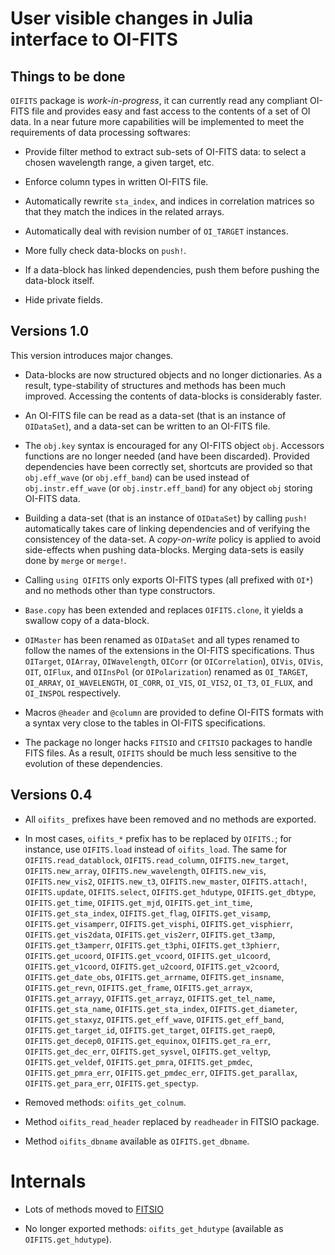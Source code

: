 # User visible changes in Julia interface to OI-FITS


## Things to be done

`OIFITS` package is *work-in-progress*, it can currently read any compliant
OI-FITS file and provides easy and fast access to the contents of a set of OI
data.  In a near future more capabilities will be implemented to meet the
requirements of data processing softwares:

- Provide filter method to extract sub-sets of OI-FITS data: to select a chosen
  wavelength range, a given target, etc.

- Enforce column types in written OI-FITS file.

- Automatically rewrite `sta_index`, and indices in correlation matrices so
  that they match the indices in the related arrays.

- Automatically deal with revision number of `OI_TARGET` instances.

- More fully check data-blocks on `push!`.

- If a data-block has linked dependencies, push them before pushing the
  data-block itself.

- Hide private fields.


## Versions 1.0

This version introduces major changes.

- Data-blocks are now structured objects and no longer dictionaries.  As a
  result, type-stability of structures and methods has been much improved.
  Accessing the contents of data-blocks is considerably faster.

- An OI-FITS file can be read as a data-set (that is an instance of
  `OIDataSet`), and a data-set can be written to an OI-FITS file.

- The `obj.key` syntax is encouraged for any OI-FITS object `obj`.  Accessors
  functions are no longer needed (and have been discarded).  Provided
  dependencies have been correctly set, shortcuts are provided so that
  `obj.eff_wave` (or `obj.eff_band`) can be used instead of
  `obj.instr.eff_wave` (or `obj.instr.eff_band`) for any object `obj` storing
  OI-FITS data.

- Building a data-set (that is an instance of `OIDataSet`) by calling `push!`
  automatically takes care of linking dependencies and of verifying the
  consistencey of the data-set.  A *copy-on-write* policy is applied to avoid
  side-effects when pushing data-blocks.  Merging data-sets is easily done by
  `merge` or `merge!`.

- Calling `using OIFITS` only exports OI-FITS types (all prefixed with `OI*`)
  and no methods other than type constructors.

- `Base.copy` has been extended and replaces `OIFITS.clone`, it yields a
  swallow copy of a data-block.

- `OIMaster` has been renamed as `OIDataSet` and all types renamed to follow
  the names of the extensions in the OI-FITS specifications.  Thus `OITarget`,
  `OIArray`, `OIWavelength`, `OICorr` (or `OICorrelation`), `OIVis`, `OIVis`,
  `OIT`, `OIFlux`, and `OIInsPol` (or `OIPolarization`) renamed as `OI_TARGET`,
  `OI_ARRAY`, `OI_WAVELENGTH`, `OI_CORR`, `OI_VIS`, `OI_VIS2`, `OI_T3`,
  `OI_FLUX`, and `OI_INSPOL` respectively.

- Macros `@header` and `@column` are provided to define OI-FITS formats with a
  syntax very close to the tables in OI-FITS specifications.

- The package no longer hacks `FITSIO` and `CFITSIO` packages to handle FITS
  files.  As a result, `OIFITS` should be much less sensitive to the evolution
  of these dependencies.


## Versions 0.4

 - All `oifits_` prefixes have been removed and no methods are exported.

 - In most cases, `oifits_*` prefix has to be replaced by `OIFITS.`; for
   instance, use `OIFITS.load` instead of `oifits_load`.  The same for
   `OIFITS.read_datablock`, `OIFITS.read_column`, `OIFITS.new_target`,
   `OIFITS.new_array`, `OIFITS.new_wavelength`, `OIFITS.new_vis`,
   `OIFITS.new_vis2`, `OIFITS.new_t3`, `OIFITS.new_master`,
   `OIFITS.attach!`, `OIFITS.update`, `OIFITS.select`,
   `OIFITS.get_hdutype`, `OIFITS.get_dbtype`, `OIFITS.get_time`,
   `OIFITS.get_mjd`, `OIFITS.get_int_time`, `OIFITS.get_sta_index`,
   `OIFITS.get_flag`, `OIFITS.get_visamp`, `OIFITS.get_visamperr`,
   `OIFITS.get_visphi`, `OIFITS.get_visphierr`, `OIFITS.get_vis2data`,
   `OIFITS.get_vis2err`, `OIFITS.get_t3amp`, `OIFITS.get_t3amperr`,
   `OIFITS.get_t3phi`, `OIFITS.get_t3phierr`, `OIFITS.get_ucoord`,
   `OIFITS.get_vcoord`, `OIFITS.get_u1coord`, `OIFITS.get_v1coord`,
   `OIFITS.get_u2coord`, `OIFITS.get_v2coord`, `OIFITS.get_date_obs`,
   `OIFITS.get_arrname`, `OIFITS.get_insname`, `OIFITS.get_revn`,
   `OIFITS.get_frame`, `OIFITS.get_arrayx`, `OIFITS.get_arrayy`,
   `OIFITS.get_arrayz`, `OIFITS.get_tel_name`, `OIFITS.get_sta_name`,
   `OIFITS.get_sta_index`, `OIFITS.get_diameter`, `OIFITS.get_staxyz`,
   `OIFITS.get_eff_wave`, `OIFITS.get_eff_band`, `OIFITS.get_target_id`,
   `OIFITS.get_target`, `OIFITS.get_raep0`, `OIFITS.get_decep0`,
   `OIFITS.get_equinox`, `OIFITS.get_ra_err`, `OIFITS.get_dec_err`,
   `OIFITS.get_sysvel`, `OIFITS.get_veltyp`, `OIFITS.get_veldef`,
   `OIFITS.get_pmra`, `OIFITS.get_pmdec`, `OIFITS.get_pmra_err`,
   `OIFITS.get_pmdec_err`, `OIFITS.get_parallax`, `OIFITS.get_para_err`,
   `OIFITS.get_spectyp`.

 - Removed methods: `oifits_get_colnum`.

 - Method `oifits_read_header` replaced by `readheader` in FITSIO package.

 - Method `oifits_dbname` available as `OIFITS.get_dbname`.


# Internals

 - Lots of methods moved to [FITSIO](https://github.com/JuliaAstro/FITSIO.jl)

 - No longer exported methods: `oifits_get_hdutype` (available as `OIFITS.get_hdutype`).
